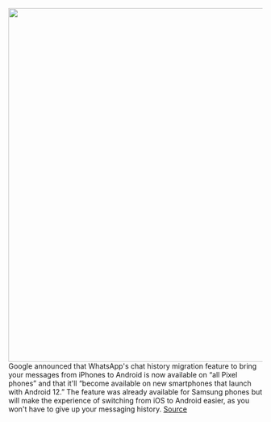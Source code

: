 <img src='https://cdn.vox-cdn.com/thumbor/DQXYcx9T8MvcNMeKNlSvPRMsOJ8=/193x0:1246x756/1200x800/filters:focal(628x250:826x448)/cdn.vox-cdn.com/uploads/chorus_image/image/70049387/Screen_Shot_2021_10_26_at_13.51.42.0.png' width='700px' /><br/>
Google announced that WhatsApp's chat history migration feature to bring your messages from iPhones to Android is now available on “all Pixel phones” and that it'll “become available on new smartphones that launch with Android 12.” The feature was already available for Samsung phones but will make the experience of switching from iOS to Android easier, as you won't have to give up your messaging history.
<a href='https://www.theverge.com/2021/10/26/22747446/whatsapp-chat-migrate-iphone-pixel-android-12'> Source <a/>